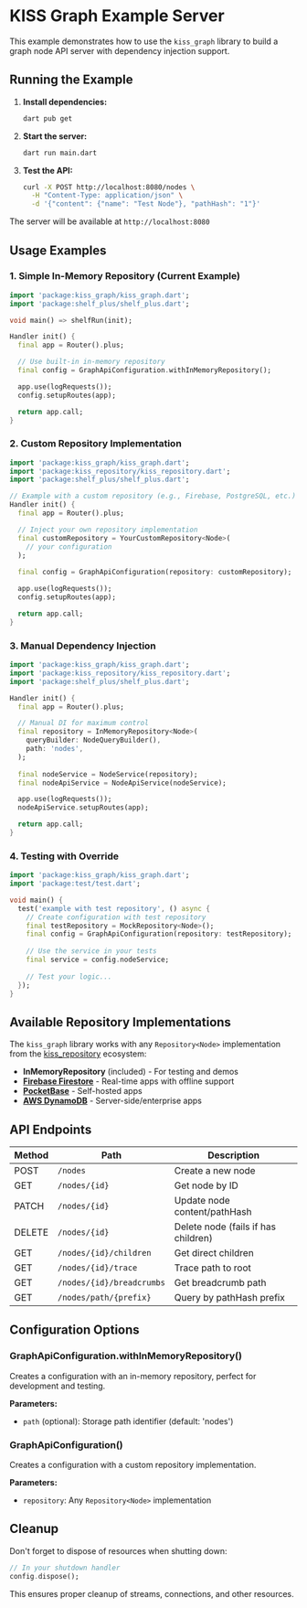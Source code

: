 # KISS Graph Example Server

This example demonstrates how to use the `kiss_graph` library to build a graph node API server with dependency injection support.

## Running the Example

1. **Install dependencies:**
   ```bash
   dart pub get
   ```

2. **Start the server:**
   ```bash
   dart run main.dart
   ```

3. **Test the API:**
   ```bash
   curl -X POST http://localhost:8080/nodes \
     -H "Content-Type: application/json" \
     -d '{"content": {"name": "Test Node"}, "pathHash": "1"}'
   ```

The server will be available at `http://localhost:8080`

## Usage Examples

### 1. Simple In-Memory Repository (Current Example)

```dart
import 'package:kiss_graph/kiss_graph.dart';
import 'package:shelf_plus/shelf_plus.dart';

void main() => shelfRun(init);

Handler init() {
  final app = Router().plus;

  // Use built-in in-memory repository
  final config = GraphApiConfiguration.withInMemoryRepository();

  app.use(logRequests());
  config.setupRoutes(app);

  return app.call;
}
```

### 2. Custom Repository Implementation

```dart
import 'package:kiss_graph/kiss_graph.dart';
import 'package:kiss_repository/kiss_repository.dart';
import 'package:shelf_plus/shelf_plus.dart';

// Example with a custom repository (e.g., Firebase, PostgreSQL, etc.)
Handler init() {
  final app = Router().plus;

  // Inject your own repository implementation
  final customRepository = YourCustomRepository<Node>(
    // your configuration
  );
  
  final config = GraphApiConfiguration(repository: customRepository);

  app.use(logRequests());
  config.setupRoutes(app);

  return app.call;
}
```

### 3. Manual Dependency Injection

```dart
import 'package:kiss_graph/kiss_graph.dart';
import 'package:kiss_repository/kiss_repository.dart';
import 'package:shelf_plus/shelf_plus.dart';

Handler init() {
  final app = Router().plus;

  // Manual DI for maximum control
  final repository = InMemoryRepository<Node>(
    queryBuilder: NodeQueryBuilder(),
    path: 'nodes',
  );
  
  final nodeService = NodeService(repository);
  final nodeApiService = NodeApiService(nodeService);

  app.use(logRequests());
  nodeApiService.setupRoutes(app);

  return app.call;
}
```

### 4. Testing with Override

```dart
import 'package:kiss_graph/kiss_graph.dart';
import 'package:test/test.dart';

void main() {
  test('example with test repository', () async {
    // Create configuration with test repository
    final testRepository = MockRepository<Node>();
    final config = GraphApiConfiguration(repository: testRepository);
    
    // Use the service in your tests
    final service = config.nodeService;
    
    // Test your logic...
  });
}
```

## Available Repository Implementations

The `kiss_graph` library works with any `Repository<Node>` implementation from the [kiss_repository](https://pub.dev/packages/kiss_repository) ecosystem:

- **InMemoryRepository** (included) - For testing and demos
- **[Firebase Firestore](https://github.com/WAMF/kiss_firebase_repository)** - Real-time apps with offline support
- **[PocketBase](https://github.com/WAMF/kiss_pocketbase_repository)** - Self-hosted apps
- **[AWS DynamoDB](https://github.com/WAMF/kiss_dynamodb_repository)** - Server-side/enterprise apps

## API Endpoints

| Method | Path | Description |
|--------|------|-------------|
| POST | `/nodes` | Create a new node |
| GET | `/nodes/{id}` | Get node by ID |
| PATCH | `/nodes/{id}` | Update node content/pathHash |
| DELETE | `/nodes/{id}` | Delete node (fails if has children) |
| GET | `/nodes/{id}/children` | Get direct children |
| GET | `/nodes/{id}/trace` | Trace path to root |
| GET | `/nodes/{id}/breadcrumbs` | Get breadcrumb path |
| GET | `/nodes/path/{prefix}` | Query by pathHash prefix |

## Configuration Options

### GraphApiConfiguration.withInMemoryRepository()

Creates a configuration with an in-memory repository, perfect for development and testing.

**Parameters:**
- `path` (optional): Storage path identifier (default: 'nodes')

### GraphApiConfiguration()

Creates a configuration with a custom repository implementation.

**Parameters:**
- `repository`: Any `Repository<Node>` implementation

## Cleanup

Don't forget to dispose of resources when shutting down:

```dart
// In your shutdown handler
config.dispose();
```

This ensures proper cleanup of streams, connections, and other resources. 
